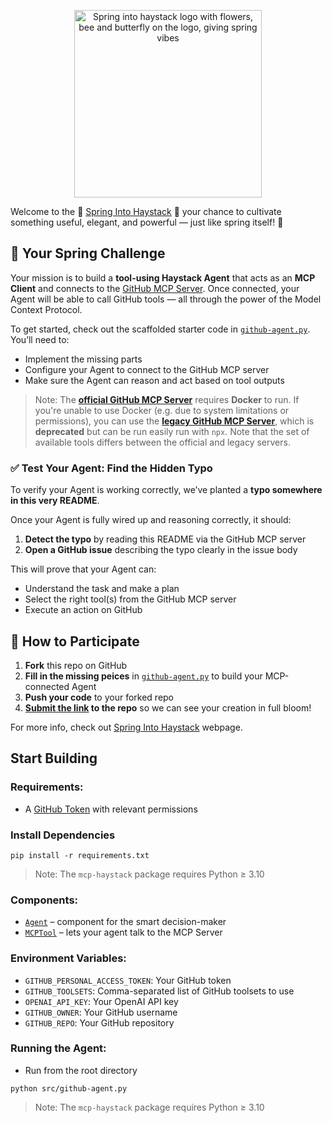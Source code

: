 <p align="center">
<img width="300" alt="Spring into haystack logo with flowers, bee and butterfly on the logo, giving spring vibes" src="/logo/spring-into-haystack-logo.png" />
</p>

Welcome to the 🌸 [Spring Into Haystack](https://haystack.deepset.ai/spring-into-haystack) 🌸 your chance to cultivate something useful, elegant, and powerful — just like spring itself! 🌼

## 🪻 Your Spring Challenge

Your mission is to build a **tool-using Haystack Agent** that acts as an **MCP Client** and connects to the [GitHub MCP Server](https://github.com/github/github-mcp-server). Once connected, your Agent will be able to call GitHub tools — all through the power of the Model Context Protocol.

To get started, check out the scaffolded starter code in [`github-agent.py`](src/github-agent.py). You’ll need to:
- Implement the missing parts
- Configure your Agent to connect to the GitHub MCP server
- Make sure the Agent can reason and act based on tool outputs

> Note: The [**official GitHub MCP Server**](https://github.com/github/github-mcp-server) requires **Docker** to run. If you're unable to use Docker (e.g. due to system limitations or permissions), you can use the [**legacy GitHub MCP Server**](https://github.com/modelcontextprotocol/servers/tree/main/src/github), which is **deprecated** but can be run easily run with `npx`. Note that the set of available tools differs between the official and legacy servers.

### ✅ Test Your Agent: Find the Hidden Typo

To verify your Agent is working correctly, we’ve planted a **typo somewhere in this very README**.

Once your Agent is fully wired up and reasoning correctly, it should:
1. **Detect the typo** by reading this README via the GitHub MCP server  
2. **Open a GitHub issue** describing the typo clearly in the issue body

This will prove that your Agent can:
- Understand the task and make a plan
- Select the right tool(s) from the GitHub MCP server
- Execute an action on GitHub

## 🌷 How to Participate

1. **Fork** this repo on GitHub
2. **Fill in the missing peices** in [`github-agent.py`](src/github-agent.py) to build your MCP-connected Agent
3. **Push your code** to your forked repo
4. **[Submit the link](https://forms.gle/VbyhQrKz1niyzBmGA) to the repo** so we can see your creation in full bloom!

For more info, check out [Spring Into Haystack](https://haystack.deepset.ai/spring-into-haystack) webpage.

## Start Building

### Requirements:

- A [GitHub Token](https://docs.github.com/en/authentication/keeping-your-account-and-data-secure/managing-your-personal-access-tokens) with relevant permissions

### Install Dependencies

```
pip install -r requirements.txt
```
> Note: The `mcp-haystack` package requires Python ≥ 3.10

### Components:

- [`Agent`](https://docs.haystack.deepset.ai/docs/agent) – component for the smart decision-maker
- [`MCPTool`](https://docs.haystack.deepset.ai/docs/mcptool) – lets your agent talk to the MCP Server

### Environment Variables:

- `GITHUB_PERSONAL_ACCESS_TOKEN`: Your GitHub token
- `GITHUB_TOOLSETS`: Comma-separated list of GitHub toolsets to use
- `OPENAI_API_KEY`: Your OpenAI API key
- `GITHUB_OWNER`: Your GitHub username
- `GITHUB_REPO`: Your GitHub repository

### Running the Agent:
- Run from the root directory
```
python src/github-agent.py
```

> Note: The `mcp-haystack` package requires Python ≥ 3.10
